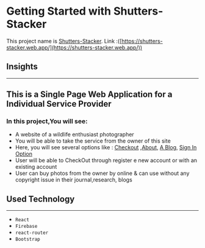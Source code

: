 # Getting Started with Shutters-Stacker

This project name is [Shutters-Stacker](https://github.com/facebook/create-react-app). 
Link :([https://shutters-stacker.web.app/](https://shutters-stacker.web.app/))

## Insights
----
## This is a Single Page Web Application for a Individual Service Provider
### In this project,You will see:

* A website of a wildlife enthusiast photographer
* You will be able to take the service from the owner of this site
* Here, you will see several options like : [Checkout]() ,[About](), [A Blog](), [Sign In Option]()
* User will be able to CheckOut through register e new account or with an existing account
* User can buy photos from the owner by online & can use without any copyright issue in their journal,research, blogs

## Used Technology
----

+ `React`
+ `Firebase` 
+ `react-router` 
+ `Bootstrap`

